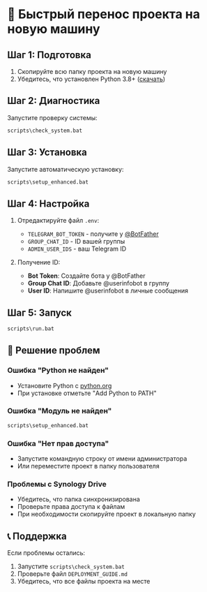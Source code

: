 # 🚀 Быстрый перенос проекта на новую машину

## Шаг 1: Подготовка
1. Скопируйте всю папку проекта на новую машину
2. Убедитесь, что установлен Python 3.8+ ([скачать](https://python.org))

## Шаг 2: Диагностика
Запустите проверку системы:
```bash
scripts\check_system.bat
```

## Шаг 3: Установка
Запустите автоматическую установку:
```bash
scripts\setup_enhanced.bat
```

## Шаг 4: Настройка
1. Отредактируйте файл `.env`:
   - `TELEGRAM_BOT_TOKEN` - получите у [@BotFather](https://t.me/BotFather)
   - `GROUP_CHAT_ID` - ID вашей группы
   - `ADMIN_USER_IDS` - ваш Telegram ID

2. Получение ID:
   - **Bot Token**: Создайте бота у @BotFather
   - **Group Chat ID**: Добавьте @userinfobot в группу
   - **User ID**: Напишите @userinfobot в личные сообщения

## Шаг 5: Запуск
```bash
scripts\run.bat
```

## 🔧 Решение проблем

### Ошибка "Python не найден"
- Установите Python с [python.org](https://python.org)
- При установке отметьте "Add Python to PATH"

### Ошибка "Модуль не найден"
```bash
scripts\setup_enhanced.bat
```

### Ошибка "Нет прав доступа"
- Запустите командную строку от имени администратора
- Или переместите проект в папку пользователя

### Проблемы с Synology Drive
- Убедитесь, что папка синхронизирована
- Проверьте права доступа к файлам
- При необходимости скопируйте проект в локальную папку

## 📞 Поддержка
Если проблемы остались:
1. Запустите `scripts\check_system.bat`
2. Проверьте файл `DEPLOYMENT_GUIDE.md`
3. Убедитесь, что все файлы проекта на месте